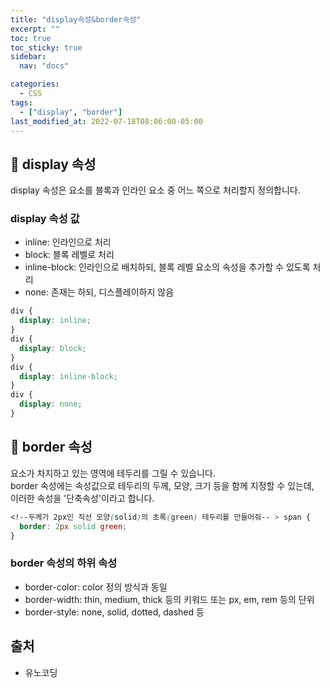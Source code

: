 ```yaml
---
title: "display속성&border속성"
excerpt: ""
toc: true
toc_sticky: true
sidebar:
  nav: "docs"

categories:
  - CSS
tags:
  - ["display", "border"]
last_modified_at: 2022-07-18T08:06:00-05:00
---
```


## 📄 display 속성

display 속성은 요소를 블록과 인라인 요소 중 어느 쪽으로 처리할지 정의합니다.

### display 속성 값

- inline: 인라인으로 처리
- block: 블록 레벨로 처리
- inline-block: 인라인으로 배치하되, 블록 레벨 요소의 속성을 추가할 수 있도록 처리
- none: 존재는 하되, 디스플레이하지 않음

```css
div {
  display: inline;
}
div {
  display: block;
}
div {
  display: inline-block;
}
div {
  display: none;
}
```

## 📄 border 속성

요소가 차지하고 있는 영역에 테두리를 그릴 수 있습니다.<br>
border 속성에는 속성값으로 테두리의 두께, 모양, 크기 등을 함께 지정할 수 있는데,<br>
이러한 속성을 '단축속성'이라고 합니다.

```css
<!--두께가 2px인 직선 모양(solid)의 초록(green) 테두리를 만들어줘-- > span {
  border: 2px solid green;
}
```

### border 속성의 하위 속성

- border-color: color 정의 방식과 동일
- border-width: thin, medium, thick 등의 키워드 또는 px, em, rem 등의 단위
- border-style: none, solid, dotted, dashed 등

## 출처

- 유노코딩
